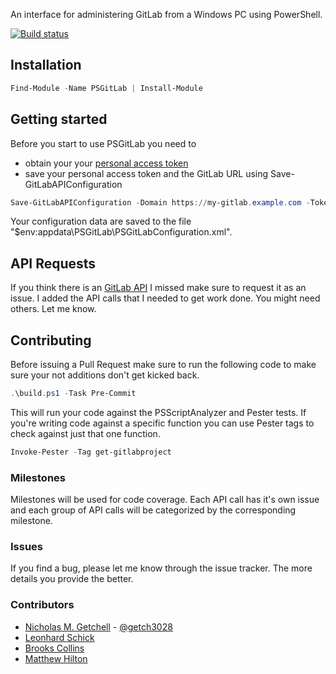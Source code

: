 An interface for administering GitLab from a Windows PC using PowerShell.

[![Build status](https://ci.appveyor.com/api/projects/status/t7wyv5xim2olu0r7/branch/master?svg=true)](https://ci.appveyor.com/project/ngetchell/psgitlab/branch/master)

## Installation
```PowerShell
Find-Module -Name PSGitLab | Install-Module
```

## Getting started
Before you start to use PSGitLab you need to
- obtain your your [personal access token](https://docs.gitlab.com/ee/user/profile/personal_access_tokens.html)
- save your personal access token and the GitLab URL using Save-GitLabAPIConfiguration

```PowerShell
Save-GitLabAPIConfiguration -Domain https://my-gitlab.example.com -Token "mPnTssWyBCMjxxxxxxxJQ"
```

Your configuration data are saved to the file "$env:appdata\PSGitLab\PSGitLabConfiguration.xml".

## API Requests
If you think there is an [GitLab API](https://docs.gitlab.com/ce/api/README.html) I missed make sure to request it as an issue. 
I added the API calls that I needed to get work done. 
You might need others.
Let me know. 

## Contributing
Before issuing a Pull Request make sure to run the following code to make sure your not additions don't get kicked back. 

``` PowerShell
.\build.ps1 -Task Pre-Commit
```

This will run your code against the PSScriptAnalyzer and Pester tests. 
If you're writing code against a specific function you can use Pester tags to check against just that one function. 

``` PowerShell
Invoke-Pester -Tag get-gitlabproject
```

### Milestones
Milestones will be used for code coverage. Each API call has it's own issue and each group of API calls will be categorized by the corresponding milestone.

### Issues
If you find a bug, please let me know through the issue tracker. The more details you provide the better.

### Contributors
- [Nicholas M. Getchell](https://github.com/ngetchell) - [@getch3028](https://twitter.com/getch3028)
- [Leonhard Schick](https://github.com/lw-schick)
- [Brooks Collins](https://github.com/TerrapinStation)
- [Matthew Hilton](https://github.com/matt2005)
